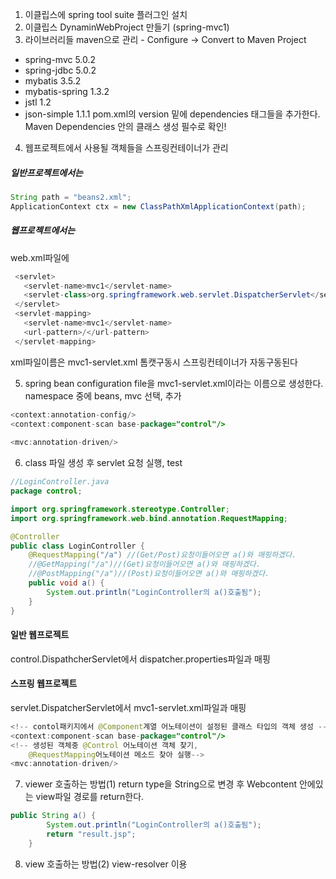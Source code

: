  1. 이클립스에 spring tool suite 플러그인 설치
 2. 이클립스 DynaminWebProject 만들기 (spring-mvc1)
 3. 라이브러리들 maven으로 관리 - Configure -> Convert to Maven Project
 - spring-mvc 5.0.2
 - spring-jdbc 5.0.2
 - mybatis 3.5.2
 - mybatis-spring 1.3.2
 - jstl 1.2
 - json-simple 1.1.1
 pom.xml의 version 밑에 dependencies 태그들을 추가한다.
 Maven Dependencies 안의 클래스 생성 필수로 확인!
 4. 웹프로젝트에서 사용될 객체들을 스프링컨테이너가 관리
  ##### 일반프로젝트에서는
 ```java
 String path = "beans2.xml";
 ApplicationContext ctx = new ClassPathXmlApplicationContext(path);
 ```
#####  웹프로젝트에서는
 web.xml파일에
 ```java
  <servlet>
    <servlet-name>mvc1</servlet-name>
    <servlet-class>org.springframework.web.servlet.DispatcherServlet</servlet-class>
  </servlet>
  <servlet-mapping>
    <servlet-name>mvc1</servlet-name>
    <url-pattern>/</url-pattern>
  </servlet-mapping>
```
 xml파일이름은 mvc1-servlet.xml
톰캣구동시 스프링컨테이너가 자동구동된다

5. spring bean configuration file을 mvc1-servlet.xml이라는 이름으로 생성한다.
namespace 중에 beans, mvc 선택, 추가
 ``` java
<context:annotation-config/>
<context:component-scan base-package="control"/>
	
<mvc:annotation-driven/>
``` 

6. class 파일 생성 후 servlet 요청 실행, test
```java
//LoginController.java 
package control;

import org.springframework.stereotype.Controller;
import org.springframework.web.bind.annotation.RequestMapping;

@Controller
public class LoginController {
	@RequestMapping("/a") //(Get/Post)요청이들어오면 a()와 매핑하겠다.
	//@GetMapping("/a")//(Get)요청이들어오면 a()와 매핑하겠다.
	//@PostMapping("/a")//(Post)요청이들어오면 a()와 매핑하겠다.
	public void a() {
		System.out.println("LoginController의 a()호출됨");
	}
}
```
#### 일반 웹프로젝트
control.DispathcherServlet에서 dispatcher.properties파일과 매핑

#### 스프링 웹프로젝트
servlet.DispatcherServlet에서 mvc1-servlet.xml파일과 매핑
```java
<!-- contol패키지에서 @Component계열 어노테이션이 설정된 클래스 타입의 객체 생성 -->
<context:component-scan base-package="control"/>
<!-- 생성된 객체중 @Control 어노테이션 객체 찾기, 
	@RequestMapping어노테이션 메소드 찾아 실행-->
<mvc:annotation-driven/>
```
7. viewer 호출하는 방법(1)
return type을 String으로 변경 후 
Webcontent 안에있는 view파일 경로를 return한다.
```java
public String a() {
		System.out.println("LoginController의 a()호출됨");
		return "result.jsp";
	}
```
8. view 호출하는 방법(2)
view-resolver 이용
<!--stackedit_data:
eyJoaXN0b3J5IjpbNjMwMjUyNDQ2LC0xNzQ2Njc1NTcxLC0xMT
Q2MzcwOTQzLC0yMDI2NTQ0Nzk5LC0yMTMwNzE3MzQxLC01NjIx
MzAwMTUsLTI0OTM4NjAxOCwxNDc5MDU1MTc5LC0yMzcwNDM5N1
19
-->